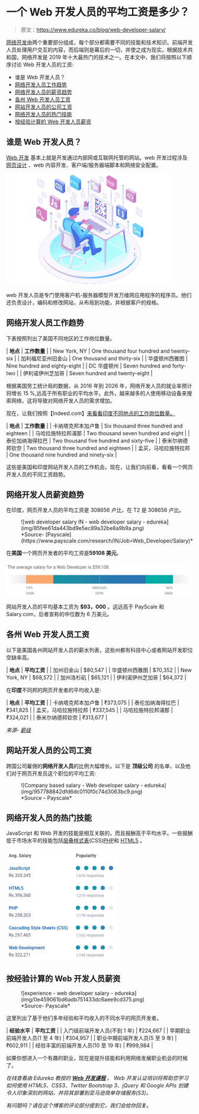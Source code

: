 # 一个 Web 开发人员的平均工资是多少？

> 原文：<https://www.edureka.co/blog/web-developer-salary/>

[网络开发](https://www.edureka.co/masters-program/full-stack-developer-training)由两个重要部分组成，每个部分都需要不同的技能和技术知识。前端开发人员处理用户交互的内容，而后端则是幕后的一切，并使之成为现实。根据技术共和国，网络开发是 2019 年十大最热门的技术之一。在本文中，我们将按照以下顺序讨论 Web 开发人员的工资:

*   谁是 Web 开发人员？
*   [网络开发人员工作趋势](#job)
*   [网络开发人员的薪资趋势](#salary)
*   [各州 Web 开发人员工资](#state)
*   [网站开发人员的公司工资](#company)
*   [网络开发人员的热门技能](#skills)
*   [按经验计算的 Web 开发人员薪资](#experience)

## 谁是 Web 开发人员？

[Web 开发](https://www.edureka.co/blog/videos/web-development-with-html5-css3-javascript/) 基本上就是开发通过内部网或互联网托管的网站。web 开发过程涉及 [网页设计](https://www.edureka.co/blog/videos/trendy-web-designs-using-html5/) 、web 内容开发、客户端/服务器端脚本和网络安全配置。

![web developer-web developer salary -edureka](img/0a3d9bf776b98ef489c8045e36194b87.png)

web 开发人员是专门使用客户机-服务器模型开发万维网应用程序的程序员。他们还负责设计，编码和修改网站，从布局到功能，并根据客户的规格。

## **网络开发人员工作趋势**

下表按照列出了美国不同地区的工作岗位数量。

| **地点** | **工作数量** |
| New York, NY | One thousand four hundred and twenty-six |
| 加利福尼亚州旧金山 | One thousand and thirty-six |
| 华盛顿州西雅图 | Nine hundred and eighty-eight |
| DC 华盛顿州 | Seven hundred and forty-two |
| 伊利诺伊州芝加哥 | Seven hundred and twenty-eight |

根据美国劳工统计局的数据，从 2016 年到 2026 年，网络开发人员的就业率预计将增长 15 %,远高于所有职业的平均水平。此外，越来越多的人使用移动设备来搜索网络，这将导致对网络开发人员的需求增加。

现在，让我们按照【Indeed.com】[来看看印度不同地点的工作岗位数量。](https://www.indeed.com/q-Data-Analyst-jobs.html)

| **地点** | **工作数量** |
| 卡纳塔克邦本加卢鲁 | Six thousand three hundred and eighteen |
| 马哈拉施特拉邦浦那 | Two thousand seven hundred and eight |
| 泰伦加纳海得拉巴 | Two thousand five hundred and sixty-five |
| 泰米尔纳德邦钦奈 | Two thousand three hundred and eighteen |
| 孟买，马哈拉施特拉邦 | One thousand nine hundred and ninety-six |

这些是美国和印度网站开发人员的工作机会。现在，让我们向前看，看看一个网页开发人员的不同工资趋势。

## **网络开发人员薪资趋势**

在印度，网页开发人员的平均工资是 308656 卢比，在 T2 是 308656 卢比。

<figure id="attachment_116195" aria-describedby="caption-attachment-116195" style="width: 528px" class="wp-caption aligncenter">![web developer salary IN - web developer salary - edureka](img/85fee61da443bd9e5ec89a32be8a9b9a.png)

<figcaption id="caption-attachment-116195" class="wp-caption-text">*Source- [Payscale](https://www.payscale.com/research/IN/Job=Web_Developer/Salary)*</figcaption>

</figure>

在**美国**一个网页开发者的平均工资是**59108 美元**。

![web developer salary US - web developer salary - edureka](img/dc09e62c98edc6aa6c0f050a840cd97e.png)

网站开发人员的平均基本工资为 **$93，000** 。这远高于 PayScale 和 Salary.com，后者宣称的中位数为 6 万美元。

## **各州 Web 开发人员工资**

以下是美国各州网站开发人员的薪水列表，这些州都有科技中心或者网站开发职位空缺率高。

| **地点** | **平均工资** |
| 加州旧金山 | $80,547 |
| 华盛顿州西雅图 | $70,352 |
| New York, NY | $68,572 |
| 加州洛杉矶 | $65,121 |
| 伊利诺伊州芝加哥 | $64,372 |

在**印度**不同邦的网页开发者的平均收入是:

| **地点** | **平均工资** |
| 卡纳塔克邦本加卢鲁 | ₹373,075 |
| 泰伦加纳海得拉巴 | ₹341,825 |
| 孟买，马哈拉施特拉邦 | ₹337,545 |
| 马哈拉施特拉邦浦那 | ₹324,021 |
| 泰米尔纳德邦钦奈 | ₹313,677 |

*来源- [薪级](https://www.payscale.com/research/IN/Job=Web_Developer/Salary)*

## **网站开发人员的公司工资**

跨国公司雇佣的**网络开发人员**的比例大幅增长。以下是 **顶级公司** 的名单，以及他们对于网页开发员这个职位的平均工资:

<figure id="attachment_116223" aria-describedby="caption-attachment-116223" style="width: 528px" class="wp-caption aligncenter">![Company based salary - Web developer salary - edureka](img/957788842dfd6dc0110f0c74d3063bc9.png)

<figcaption id="caption-attachment-116223" class="wp-caption-text">*Source – Payscale*</figcaption>

</figure>

## **网络开发人员的热门技能**

JavaScript 和 Web 开发的技能是相互关联的，而且报酬高于平均水平。一些报酬低于市场水平的技能包括[层叠样式表](https://www.edureka.co/blog/what-is-css/)(CSS)[PHP](https://www.edureka.co/blog/php-tutorial-for-beginners/)和 [HTML5](https://www.edureka.co/blog/html-vs-html5/) 。

![](img/a7cf4efef79a350e89f35aa53f339320.png)

## **按经验计算的 Web 开发人员薪资**

<figure id="attachment_116228" aria-describedby="caption-attachment-116228" style="width: 528px" class="wp-caption aligncenter">![experience - web developer salary - edureka](img/0e459061bd6adb751433dc6aee9cd375.png)

<figcaption id="caption-attachment-116228" class="wp-caption-text">*Source- Payscale*</figcaption>

</figure>

这里列出了基于他们多年经验和平均收入的不同水平的网页开发者。

| **经验水平** | **平均工资** |
| 入门级前端开发人员(不到 1 年) | ₹224,667 |
| 早期职业前端开发人员(1 至 4 年) | ₹304,957 |
| 职业中期前端开发人员(5 至 9 年) | ₹602,911 |
| 经验丰富的前端开发人员(10 至 19 年) | ₹999,984 |

如果你想进入一个有趣的职业，现在是提升技能和利用网络发展职业机会的时候了。

*在线查看由 Edureka 教授的 **[Web 开发课程](https://www.edureka.co/complete-web-developer)** 。* *Web 开发认证培训将帮助您学习如何使用 HTML5、CSS3、Twitter Bootstrap 3、jQuery 和 Google APIs 创建令人印象深刻的网站，并将其部署到亚马逊简单存储服务(S3)。*

*有问题吗？请在这个博客的评论部分提到它，我们会给你回复。*